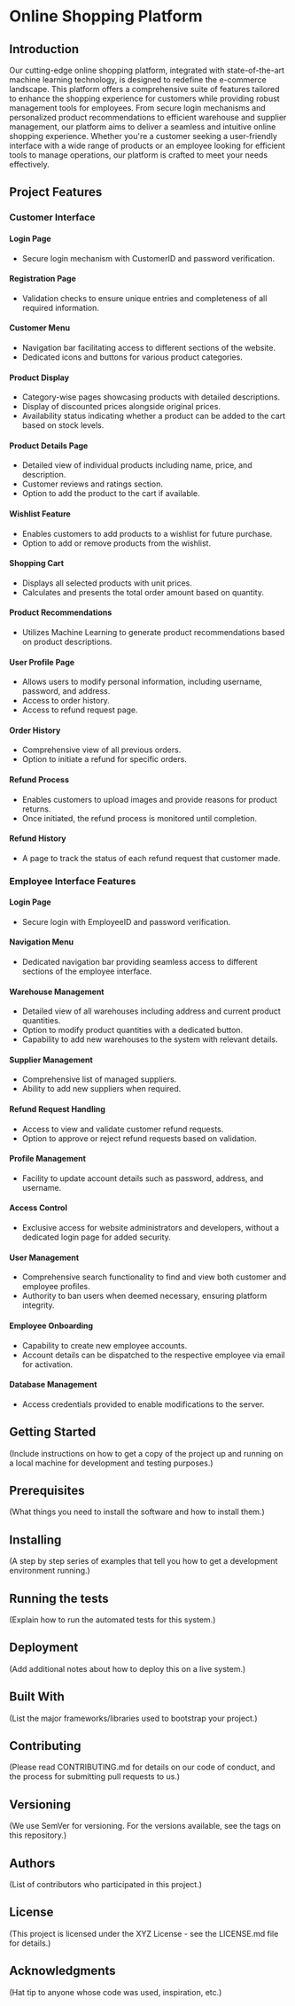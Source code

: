 # Online Shopping Platform

## Introduction

Our cutting-edge online shopping platform, integrated with state-of-the-art machine learning technology, is designed to redefine the e-commerce landscape. This platform offers a comprehensive suite of features tailored to enhance the shopping experience for customers while providing robust management tools for employees. From secure login mechanisms and personalized product recommendations to efficient warehouse and supplier management, our platform aims to deliver a seamless and intuitive online shopping experience. Whether you're a customer seeking a user-friendly interface with a wide range of products or an employee looking for efficient tools to manage operations, our platform is crafted to meet your needs effectively.

## Project Features

### Customer Interface

#### Login Page
- Secure login mechanism with CustomerID and password verification.

#### Registration Page
- Validation checks to ensure unique entries and completeness of all required information.

#### Customer Menu
- Navigation bar facilitating access to different sections of the website.
- Dedicated icons and buttons for various product categories.

#### Product Display
- Category-wise pages showcasing products with detailed descriptions.
- Display of discounted prices alongside original prices.
- Availability status indicating whether a product can be added to the cart based on stock levels.

#### Product Details Page
- Detailed view of individual products including name, price, and description.
- Customer reviews and ratings section.
- Option to add the product to the cart if available.

#### Wishlist Feature
- Enables customers to add products to a wishlist for future purchase.
- Option to add or remove products from the wishlist.

#### Shopping Cart
- Displays all selected products with unit prices.
- Calculates and presents the total order amount based on quantity.

#### Product Recommendations
- Utilizes Machine Learning to generate product recommendations based on product descriptions.

#### User Profile Page
- Allows users to modify personal information, including username, password, and address.
- Access to order history.
- Access to refund request page.

#### Order History
- Comprehensive view of all previous orders.
- Option to initiate a refund for specific orders.

#### Refund Process
- Enables customers to upload images and provide reasons for product returns.
- Once initiated, the refund process is monitored until completion.

#### Refund History
- A page to track the status of each refund request that customer made.

### Employee Interface Features

#### Login Page
- Secure login with EmployeeID and password verification.

#### Navigation Menu
- Dedicated navigation bar providing seamless access to different sections of the employee interface.

#### Warehouse Management
- Detailed view of all warehouses including address and current product quantities.
- Option to modify product quantities with a dedicated button.
- Capability to add new warehouses to the system with relevant details.

#### Supplier Management
- Comprehensive list of managed suppliers.
- Ability to add new suppliers when required.

#### Refund Request Handling
- Access to view and validate customer refund requests.
- Option to approve or reject refund requests based on validation.

#### Profile Management
- Facility to update account details such as password, address, and username.

#### Access Control
- Exclusive access for website administrators and developers, without a dedicated login page for added security.

#### User Management
- Comprehensive search functionality to find and view both customer and employee profiles.
- Authority to ban users when deemed necessary, ensuring platform integrity.

#### Employee Onboarding
- Capability to create new employee accounts.
- Account details can be dispatched to the respective employee via email for activation.

#### Database Management
- Access credentials provided to enable modifications to the server.

## Getting Started

(Include instructions on how to get a copy of the project up and running on a local machine for development and testing purposes.)

## Prerequisites

(What things you need to install the software and how to install them.)

## Installing

(A step by step series of examples that tell you how to get a development environment running.)

## Running the tests

(Explain how to run the automated tests for this system.)

## Deployment

(Add additional notes about how to deploy this on a live system.)

## Built With

(List the major frameworks/libraries used to bootstrap your project.)

## Contributing

(Please read CONTRIBUTING.md for details on our code of conduct, and the process for submitting pull requests to us.)

## Versioning

(We use SemVer for versioning. For the versions available, see the tags on this repository.)

## Authors

(List of contributors who participated in this project.)

## License

(This project is licensed under the XYZ License - see the LICENSE.md file for details.)

## Acknowledgments

(Hat tip to anyone whose code was used, inspiration, etc.)
